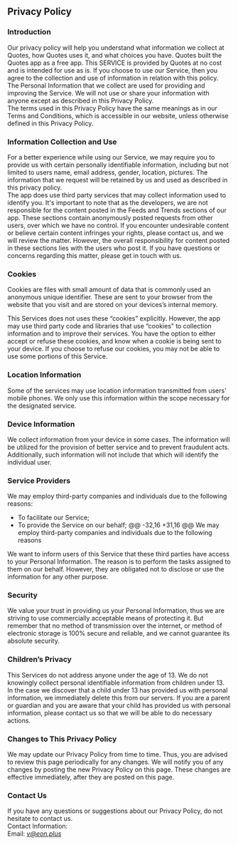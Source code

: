 <!-- ##Privacy Policy   -->
Privacy Policy
----------------

<!-- ###Introduction   -->
### Introduction
Our privacy policy will help you understand what information we collect at  Quotes, how  Quotes uses it, and what choices you have.
Quotes built the  Quotes app as a free app. This SERVICE is provided by  Quotes at no cost and is intended for use as is.
If you choose to use our Service, then you agree to the collection and use of information in  relation with this policy. The Personal Information that we collect are used for providing and improving the Service. We will not use or share your information with anyone except as described in this Privacy Policy.  
The terms used in this Privacy Policy have the same meanings as in our Terms and Conditions, which is accessible in our website, unless otherwise  defined in this Privacy Policy.

<!-- ###Information Collection and Use   -->
### Information Collection and Use
For a better experience while using our Service, we may require you to provide us with certain personally identifiable information, including but not limited to users name, email address, gender, location, pictures. The information that we request will be retained by us and used as described in this privacy policy.  
The app does use third party services that may collect information used to identify you.
It's important to note that as the developers, we are not responsible for the content posted in the Feeds and Trends sections of our app. These sections contain anonymously posted requests from other users, over which we have no control. If you encounter undesirable content or believe certain content infringes your rights, please contact us, and we will review the matter. However, the overall responsibility for content posted in these sections lies with the users who post it.
If you have questions or concerns regarding this matter, please get in touch with us.

<!-- ###Cookies   -->
### Cookies
Cookies are files with small amount of data that is commonly used an anonymous unique identifier. These are sent to your browser from the website that you visit and are stored on your devices’s internal memory.

This Services does not uses these “cookies” explicitly. However, the app may use third party code and libraries that use “cookies” to collection information and to improve their services. You have the option  to either accept or refuse these cookies, and know when a cookie is being sent to your device. If you choose to refuse our cookies, you may not be able to use some portions of this Service.

<!-- ###Location Information   -->
### Location Information
Some of the services may use location information transmitted from users' mobile phones. We only use this information within the scope necessary for the designated service.

<!-- ###Device Information   -->
### Device Information
We collect information from your device in some cases. The information will be utilized for the provision of better service and to prevent fraudulent acts. Additionally, such information will not include that which will identify the individual user.

<!-- ###Service Providers   -->
### Service Providers
We may employ third-party companies and individuals due to the following reasons:
* To facilitate our Service;
* To provide the Service on our behalf;
  @@ -32,16 +31,16 @@ We may employ third-party companies and individuals due to the following reasons

We want to inform users of this Service that these third parties have access to your Personal Information. The reason is to perform the tasks assigned to them on our behalf. However, they are obligated not to disclose or use the information for any other purpose.

<!-- ###Security   -->
### Security
We value your trust in providing us your Personal Information, thus we are striving to use commercially acceptable means of protecting it. But remember that no method of transmission over  the internet, or method of electronic storage is 100% secure and reliable, and we cannot guarantee its absolute security.

<!-- ###Children’s Privacy   -->
### Children’s Privacy
This Services do not address anyone under the age of 13. We do not knowingly collect personal identifiable information from children under 13. In the case we discover that a child under 13 has provided us with personal information, we immediately delete this from our servers. If you  are  a  parent  or  guardian and you are aware that your child has provided us with personal information, please contact us so that we will be able to do necessary actions.

<!-- ###Changes to This Privacy Policy   -->
### Changes to This Privacy Policy
We may update our Privacy Policy from time to time. Thus, you are advised to review this page periodically for any changes. We will notify you of any changes by posting the new Privacy Policy on this page. These changes are effective immediately, after they are posted on this page.

<!-- ###Contact Us   -->
### Contact Us
If you have any questions or suggestions about our Privacy Policy, do not hesitate to contact us.  
Contact Information:  
Email: *v@eon.plus*  